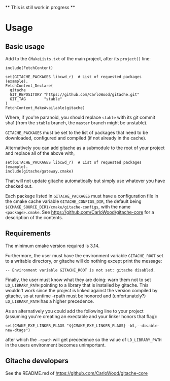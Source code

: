 ** This is still work in progress **

# Usage

## Basic usage

Add to the `CMakeLists.txt` of the main project, after its `project()` line:

    include(FetchContent)  
    
    set(GITACHE_PACKAGES libcwd_r)  # List of requested packages (example).
    FetchContent_Declare(  
      gitache  
      GIT_REPOSITORY "https://github.com/CarloWood/gitache.git"  
      GIT_TAG        "stable"  
    )
    FetchContent_MakeAvailable(gitache)  

Where, if you're paranoid, you should replace `stable` with its
git commit sha1 (from the `stable` branch, the `master` branch might
be unstable).

`GITACHE_PACKAGES` must be set to the list of packages that need
to be downloaded, configured and compiled (if not already in the cache).

Alternatively you can add gitache as a submodule to the root
of your project and replace all of the above with,

    set(GITACHE_PACKAGES libcwd_r)  # List of requested packages (example).
    include(gitache/gateway.cmake)

That will not update gitache automatically but simply use
whatever you have checked out.

Each package listed in `GITACHE_PACKAGES` must have a configuration
file in the cmake cache variable `GITACHE_CONFIGS_DIR`, the default
being `${CMAKE_SOURCE_DIR}/cmake/gitache-configs`, with the name
`<package>.cmake`. See https://github.com/CarloWood/gitache-core for
a description of the contents.

## Requirements

The minimum cmake version required is 3.14.

Furthermore, the user must have the environment variable
`GITACHE_ROOT` set to a writable directory, or gitache will do
nothing except print the message:

    -- Environment variable GITACHE_ROOT is not set: gitache disabled.   

Finally, the user must know what they are doing: warn them not
to set `LD_LIBRARY_PATH` pointing to a library that is installed
by gitache. This wouldn't work since the project is linked against
the version compiled by gitache, so at runtime -rpath must be honored
and (unfortunately?) `LD_LIBRARY_PATH` has a higher precedence.

As an alternatively you could add the following line to your project
(assuming you're creating an exectable and your linker honors that flag):

    set(CMAKE_EXE_LINKER_FLAGS "${CMAKE_EXE_LINKER_FLAGS} -Wl,--disable-new-dtags")

after which the `-rpath` will get precedence so the value of `LD_LIBRARY_PATH`
in the users environment becomes unimportant.

## Gitache developers

See the README.md of https://github.com/CarloWood/gitache-core
